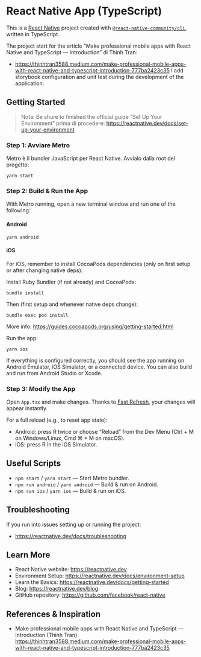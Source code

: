 # React Native App (TypeScript)

This is a [React Native](https://reactnative.dev) project created with [`@react-native-community/cli`](https://github.com/react-native-community/cli), written in TypeScript.

The project start for the article “Make professional mobile apps with React Native and TypeScript — Introduction” di Thinh Tran:
- https://thinhtran3588.medium.com/make-professional-mobile-apps-with-react-native-and-typescript-introduction-777ba2423c35
I add storybook configuration and unit test during the development of the application.

## Getting Started

> Nota: Be shure to finished the official guide “Set Up Your Environment” prima di procedere:
> https://reactnative.dev/docs/set-up-your-environment

### Step 1: Avviare Metro

Metro è il bundler JavaScript per React Native. Avvialo dalla root del progetto:


```shell
yarn start
```

### Step 2: Build & Run the App

With Metro running, open a new terminal window and run one of the following:

#### Android

```shell
yarn android
```

#### iOS

For iOS, remember to install CocoaPods dependencies (only on first setup or after changing native deps).

Install Ruby Bundler (if not already) and CocoaPods:

```shell
bundle install
```

Then (first setup and whenever native deps change):


```shell
bundle exec pod install
```

More info: https://guides.cocoapods.org/using/getting-started.html

Run the app:

```shell
yarn ios
```

If everything is configured correctly, you should see the app running on Android Emulator, iOS Simulator, or a connected device. You can also build and run from Android Studio or Xcode.

### Step 3: Modify the App

Open `App.tsx` and make changes. Thanks to [Fast Refresh](https://reactnative.dev/docs/fast-refresh), your changes will appear instantly.

For a full reload (e.g., to reset app state):

- Android: press R twice or choose “Reload” from the Dev Menu (Ctrl + M on Windows/Linux, Cmd ⌘ + M on macOS).
- iOS: press R in the iOS Simulator.

## Useful Scripts

- `npm start` / `yarn start` — Start Metro bundler.
- `npm run android` / `yarn android` — Build & run on Android.
- `npm run ios` / `yarn ios` — Build & run on iOS.

## Troubleshooting

If you run into issues setting up or running the project:
- https://reactnative.dev/docs/troubleshooting

## Learn More

- React Native website: https://reactnative.dev
- Environment Setup: https://reactnative.dev/docs/environment-setup
- Learn the Basics: https://reactnative.dev/docs/getting-started
- Blog: https://reactnative.dev/blog
- GitHub repository: https://github.com/facebook/react-native

## References & Inspiration

- Make professional mobile apps with React Native and TypeScript — Introduction (Thinh Tran)  
  https://thinhtran3588.medium.com/make-professional-mobile-apps-with-react-native-and-typescript-introduction-777ba2423c35
